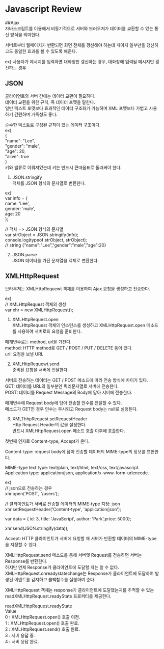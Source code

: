 # Javascript Review

##Ajax  
자바스크립트를 이용해서 비동기적으로 서버와 브러우저가 데이터를 교환할 수 있는 통신 방식을 의미한다.  

서버로부터 웹페이지가 반환되면 화면 전체를 갱신해야 하는데 페이지 일부만을 갱신하고도 동일한 효과를 볼 수 있도록 해준다.  

ex) 사용자가 메시지를 입력하면 대화창만 갱신하는 경우, 대화창에 입력될 메시지만 갱신하는 경우  

## JSON  
클라이언트와 서버 간에는 데이터 교환이 필요하다.  
데이터 교환을 위한 규칙, 즉 데이터 포맷을 말한다.  
일반 텍스트 포맷보다 효과적인 데이터 구조화가 가능하며 XML 포맷보다 가볍고 사용하기 간편하며 가독성도 좋다.  

순수한 텍스트로 구성된 규칙이 있는 데이터 구조이다.  
ex)  
{  
  "name": "Lee",  
  "gender": "male",  
  "age": 20,  
  "alive": true  
}  
키와 밸류로 이뤄져있는데 키는 반드시 큰따옴표로 둘러싸야 한다.  

1. JSON.stringify  
객체를 JSON 형식의 문자열로 변환한다.  

ex)  
var info = {  
  name: 'Lee',  
  gender: 'male',  
  age: 20  
};  
  
// 객체 => JSON 형식의 문자열  
var strObject = JSON.stringify(info);  
console.log(typeof strObject, strObject);  
// string {"name":"Lee","gender":"male","age":20}    

2. JSON.parse  
JSON 데이터를 가진 문자열을 객체로 변환한다.  

## XMLHttpRequest  
브라우저는 XMLHttpRequewt 객체를 이용하여 Ajax 요청을 생성하고 전송한다.  

ex)   
// XMLHttpRequest 객체의 생성  
var xhr = new XMLHttpRequest();  

1. XMLHttpRequest.open    
XMLHttpRequest 객체의 인스턴스를 생성하고 XMLHttpRequest.open 메소드를 사용하여 서버로의 요청을 준비한다.    

매개변수로는 method, url을 가진다.  
method: HTTP method로 GET / POST / PUT / DELETE 등이 있다.  
url: 요청을 보낼 URL  

2. XMLHttpRequewt.send  
준비된 요청을 서버에 전달한다.  

서버로 전송하는 데이터는 GET / POST 메소드에 따라 전송 방식에 차이가 있다.  
GET: 데이터를 URL의 일부분인 쿼리문자열로 서버에 전송한다.  
POST: 데이터를 Request Message의 Body에 담아 서버에 전송한다.  

매개변수에 Request body에 담아 전송할 인수를 전달할 수 있다.  
메소드가 GET인 경우 인수는 무시되고 Request body는 null로 설정된다.  

3. XMLThhpRequest.setRequestHeader  
Http Request Header의 값을 설정한다.  
반드시 XMLHttpRequest.open 메소드 호출 이후에 호출한다.  

첫번째 인자로 Content-type, Accept가 온다.  

Content-type: request body에 담아 전송할 데이터의 MIME-type의 정보를 표현한다.  

MIME-type
text type: text/plain, text/html, text/css, text/javascript.  
Application type: application/json, application/x-www-form-urlencode.  

ex)  
// json으로 전송하는 경우  
xhr.open('POST', '/users');  

// 클라이언트가 서버로 전송할 데이터의 MIME-type 지정: json  
xhr.setRequestHeader('Content-type', 'application/json');  

var data = { id: 3, title: 'JavaScript', author: 'Park',price: 5000};  

xhr.send(JSON.stringify(data));  

Accept: HTTP 클라이언트가 서버에 요청할 때 서버가 반환할 데이터의 MIME-type을 지정할 수 있다.    


XMLHttpRequest.send 메소드를 통해 서버엣 Request를 전송하면 서버는 Response를 반환한다.  
하지만 언제 Response가 클라이언트에 도달할 지는 알 수 없다.  
XMLHttpRequest.onreadystatechange는 Response가 클라이언트에 도달하여 발생된 이벤트를 감지하고 콜백함수를 실행하여 준다.  

XMLHttpRequest 객체는 response가 클라이언트에 도달했는지를 추적할 수 있는 readXMLHttpRequest.readyState 프로퍼티를 제공한다.  

readXMLHttpRequest.readyState  
Value  
0 : XMLHttpRequest.open() 호출 이전.  
1 : XMLHttpRequest.open() 호출 완료.  
2 : XMLHttpRequest.send() 호출 완료.  
3 : 서버 응답 중.  
4 : 서버 응답 완료.  


